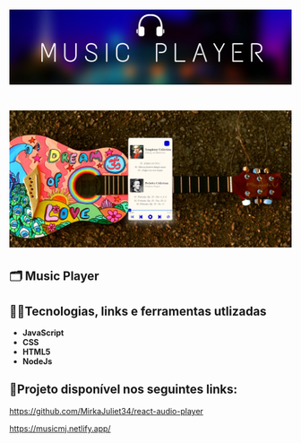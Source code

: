 <h1 align="center">
<img src="images/music.png">
</h1>

<h1 align="center">
<img src="images/capa.png">
</h1>

## 🗂️ Music Player


## 👩‍💻Tecnologias, links e ferramentas utlizadas

- **JavaScript** 
- **CSS** 
- **HTML5** 
- **NodeJs** 

## 🚀Projeto disponível nos seguintes links:


https://github.com/MirkaJuliet34/react-audio-player

https://musicmj.netlify.app/





